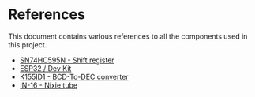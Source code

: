 # References
This document contains various references to all the components used in this project.

- [SN74HC595N - Shift register](https://i.imgur.com/DETzh7g.png)</br>
- [ESP32 / Dev Kit](https://i2.wp.com/randomnerdtutorials.com/wp-content/uploads/2018/08/ESP32-DOIT-DEVKIT-V1-Board-Pinout-36-GPIOs-updated.jpg?w=840&ssl=1)</br>
- [K155ID1 - BCD-To-DEC converter](https://tubehobby.com/datasheets/k155id1.pdf)</br>
- [IN-16 - Nixie tube](https://tubehobby.com/datasheets/in16.pdf)
